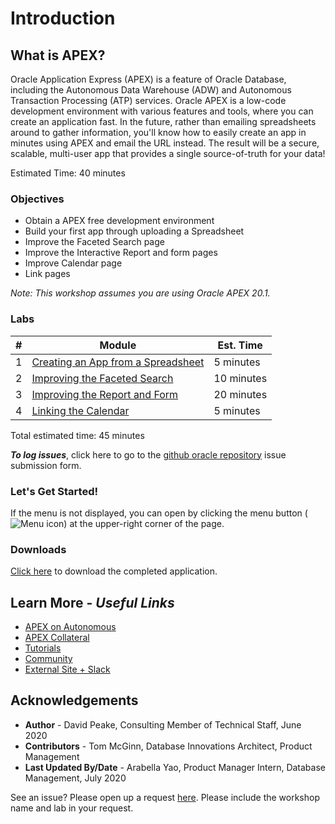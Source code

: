 # Introduction

## **What is APEX?**
Oracle Application Express (APEX) is a feature of Oracle Database, including the Autonomous Data Warehouse (ADW) and Autonomous Transaction Processing (ATP) services. Oracle APEX is a low-code development environment with various features and tools, where you can create an application fast. In the future, rather than emailing spreadsheets around to gather information, you'll know how to easily create an app in minutes using APEX and email the URL instead. The result will be a secure, scalable, multi-user app that provides a single source-of-truth for your data!

Estimated Time: 40 minutes

### Objectives

* Obtain a APEX free development environment
* Build your first app through uploading a Spreadsheet
* Improve the Faceted Search page
* Improve the Interactive Report and form pages
* Improve Calendar page
* Link pages

*Note: This workshop assumes you are using Oracle APEX 20.1.*

### Labs

| # | Module | Est. Time |
| --- | --- | --- |
| 1 | [Creating an App from a Spreadsheet](?lab=lab-1-create-app-spreadsheet) | 5 minutes |
| 2| [Improving the Faceted Search](?lab=lab-2-improve-faceted-search) | 10 minutes |
| 3 | [Improving the Report and Form](?lab=lab-3-improve-report-form) | 20 minutes |
| 4 | [Linking the Calendar](?lab=lab-4-link-calendar) | 5 minutes |

Total estimated time: 45 minutes

***To log issues***, click here to go to the [github oracle repository](https://github.com/oracle/learning-library/issues/new) issue submission form.

### **Let's Get Started!**

If the menu is not displayed, you can open by clicking the menu button (![Menu icon](./images/menu-button.png)) at the upper-right corner of the page.

### Downloads

[Click here](files/spreadsheet-app.sql) to download the completed application.

## Learn More - *Useful Links*

- [APEX on Autonomous](https://apex.oracle.com/autonomous)
- [APEX Collateral](https://apex.oracle.com)
- [Tutorials](https://apex.oracle.com/en/learn/tutorials)
- [Community](https://apex.oracle.com/community)
- [External Site + Slack](http://apex.world)

## **Acknowledgements**

 - **Author** -  David Peake, Consulting Member of Technical Staff, June 2020
 - **Contributors** - Tom McGinn, Database Innovations Architect, Product Management
 - **Last Updated By/Date** - Arabella Yao, Product Manager Intern, Database Management, July 2020

See an issue? Please open up a request [here](https://github.com/oracle/learning-library/issues). Please include the workshop name and lab in your request.
